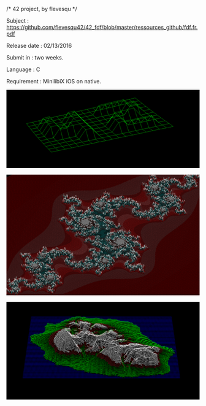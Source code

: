 /* 42 project, by flevesqu */

Subject : https://github.com/flevesqu42/42_fdf/blob/master/ressources_github/fdf.fr.pdf

Release date : 02/13/2016

Submit in : two weeks.

Language : C

Requirement : MinilibiX iOS on native.

![alt tag](https://github.com/flevesqu42/42_fdf/blob/master/ressources_github/Screen%20Shot%202016-08-19%20at%208.41.30%20AM.png?raw=true)

![alt tag](https://github.com/flevesqu42/42_fdf/blob/master/ressources_github/Screen%20Shot%202016-08-19%20at%201.48.31%20AM.png?raw=true)

![alt tag](https://github.com/flevesqu42/42_fdf/blob/master/ressources_github/Screen%20Shot%202016-08-19%20at%208.44.24%20AM.png?raw=true)

